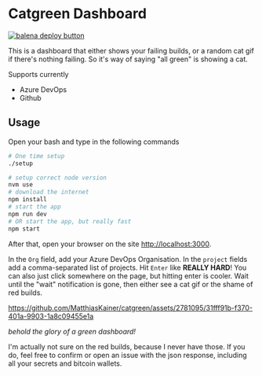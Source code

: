 # Catgreen Dashboard

[![balena deploy button](https://www.balena.io/deploy.svg)](https://dashboard.balena-cloud.com/deploy?repoUrl=https://github.com/MatthiasKainer/catgreen)


This is a dashboard that either shows your failing builds, or a random cat gif if there's nothing failing. So it's way of saying "all green" is showing a cat.

Supports currently

- Azure DevOps
- Github

## Usage

Open your bash and type in the following commands

```bash
# One time setup
./setup

# setup correct node version
nvm use
# download the internet
npm install
# start the app
npm run dev
# OR start the app, but really fast
npm start
```

After that, open your browser on the site <http://localhost:3000>.

In the `Org` field, add your Azure DevOps Organisation. In the `project` fields add a comma-separated list of projects. Hit `Enter` like **REALLY HARD**! You can also just click somewhere on the page, but hitting enter is cooler. Wait until the "wait" notification is gone, then either see a cat gif or the shame of red builds.

https://github.com/MatthiasKainer/catgreen/assets/2781095/31fff91b-f370-401a-9903-1a8c09455e1a

_behold the glory of a green dashboard!_

I'm actually not sure on the red builds, because I never have those. If you do, feel free to confirm or open an issue with the json response, including all your secrets and bitcoin wallets.
